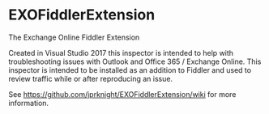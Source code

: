 # EXOFiddlerExtension
The Exchange Online Fiddler Extension

Created in Visual Studio 2017 this inspector is intended to help with troubleshooting issues with Outlook and Office 365 / Exchange Online. This inspector is intended to be installed as an addition to Fiddler and used to review traffic while or after reproducing an issue.

See https://github.com/jprknight/EXOFiddlerExtension/wiki for more information.
